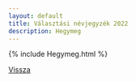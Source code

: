 ```yaml
---
layout: default
title: Választási névjegyzék 2022
description: Hegymeg
---
```


{% include Hegymeg.html %}

[Vissza](./)